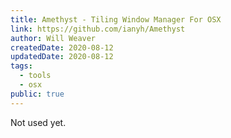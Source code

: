 ```yaml
---
title: Amethyst - Tiling Window Manager For OSX
link: https://github.com/ianyh/Amethyst
author: Will Weaver
createdDate: 2020-08-12
updatedDate: 2020-08-12
tags:
  - tools
  - osx
public: true
---
```

Not used yet.